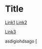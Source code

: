 # Title
[Link1](https://mail.google.com/)
[Link2](https://www.youtube.com/)

[Link3](https://www.google.com/)

[]()
asdigiohdsago
[